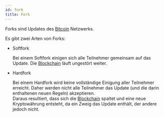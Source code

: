 ```yaml
---
id: fork
title: Fork
---
```


Forks sind Updates des [Bitcoin]('../b/bitcoin) Netzwerks.

Es gibt zwei Arten von Forks:

- Softfork

  Bei einem Softfork einigen sich alle Teilnehmer gemeinsam auf das Update. Die [Blockchain](../b/blockchain) läuft ungestört weiter.

- Hardfork

  Bei einem Hardfork wird keine vollständige Einigung aller Teilnehmer erreicht. Daher werden nicht alle Teilnehmer das Update (und die darin enthaltenen neuen Regeln) akzeptieren.  
  Daraus resultiert, dass sich die [Blockchain](../b/blockchain) spaltet und eine neue Kryptowährung entsteht, da ein Zweig das Update enthält, der andere jedoch nicht.
